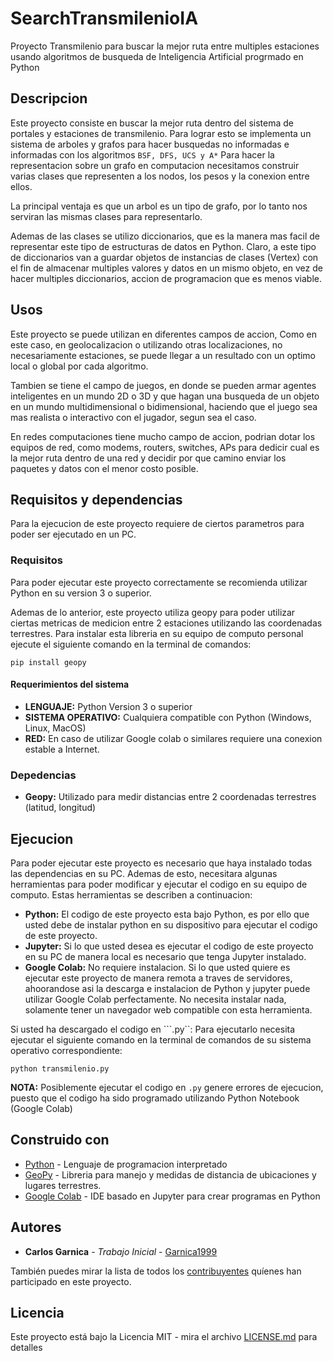# SearchTransmilenioIA
Proyecto Transmilenio para buscar la mejor ruta entre multiples estaciones usando algoritmos de busqueda de Inteligencia Artificial progrmado en Python

## Descripcion
Este proyecto consiste en buscar la mejor ruta dentro del sistema de portales y estaciones de transmilenio. Para lograr esto se implementa un sistema de arboles y grafos para hacer busquedas no informadas e informadas con los algoritmos ```BSF, DFS, UCS y A*```
Para hacer la representacion sobre un grafo en computacion necesitamos construir varias clases que representen a los nodos, los pesos y la conexion entre ellos.

La principal ventaja es que un arbol es un tipo de grafo, por lo tanto nos serviran las mismas clases para representarlo.

Ademas de las clases se utilizo diccionarios, que es la manera mas facil de representar este tipo de estructuras de datos en Python. Claro, a este tipo de diccionarios van a guardar objetos de instancias de clases (Vertex) con el fin de almacenar multiples valores y datos en un mismo objeto, en vez de hacer multiples diccionarios, accion de programacion que es menos viable.

## Usos

Este proyecto se puede utilizan en diferentes campos de accion, Como en este caso, en geolocalizacion o utilizando otras localizaciones, no necesariamente estaciones, se puede llegar a un resultado con un optimo local o global por cada algoritmo.

Tambien se tiene el campo de juegos, en donde se pueden armar agentes inteligentes en un mundo 2D o 3D y que hagan una busqueda de  un objeto en un mundo multidimensional o bidimensional, haciendo que el juego sea mas realista o interactivo con el jugador, segun sea el caso.

En redes computaciones tiene mucho campo de accion, podrian dotar los equipos de red, como modems, routers, switches, APs para dedicir cual es la mejor ruta dentro de una red y decidir por que camino enviar los paquetes y datos con el menor costo posible.

## Requisitos y dependencias

Para la ejecucion de este proyecto requiere de ciertos parametros para poder ser ejecutado en un PC.

### Requisitos
Para poder ejecutar este proyecto correctamente se recomienda utilizar Python en su version 3 o superior.

Ademas de lo anterior, este proyecto utiliza geopy para poder utilizar ciertas metricas de medicion entre 2 estaciones utilizando las coordenadas terrestres. Para instalar esta libreria en su equipo de computo personal ejecute el siguiente comando en la terminal de comandos:

```
pip install geopy
```

#### Requerimientos del sistema
* **LENGUAJE:** Python Version 3 o superior
* **SISTEMA OPERATIVO:** Cualquiera compatible con Python (Windows, Linux, MacOS)
* **RED:** En caso de utilizar Google colab o similares requiere una conexion estable a Internet.

### Depedencias

* **Geopy:** Utilizado para medir distancias entre 2 coordenadas terrestres (latitud, longitud)

## Ejecucion

Para poder ejecutar este proyecto es necesario que haya instalado todas las dependencias en su PC. Ademas de esto, necesitara algunas herramientas para poder modificar y ejecutar el codigo en su equipo de computo. Estas herramientas se describen a continuacion:
* **Python:** El codigo de este proyecto esta bajo Python, es por ello que usted debe de instalar python en su dispositivo para ejecutar el codigo de este proyecto.
* **Jupyter:** Si lo que usted desea es ejecutar el codigo de este proyecto en su PC de manera local es necesario que tenga Jupyter instalado.
* **Google Colab:** No requiere instalacion. Si lo que usted quiere es ejecutar este proyecto de manera remota a traves de servidores, ahoorandose asi la descarga e instalacion de Python y jupyter puede utilizar Google Colab perfectamente. No necesita instalar nada, solamente tener un navegador web compatible con esta herramienta.

Si usted ha descargado el codigo en ```.py``: Para ejecutarlo necesita ejecutar el siguiente comando en la terminal de comandos de su sistema operativo correspondiente:
```
python transmilenio.py
```
**NOTA:** Posiblemente ejecutar el codigo en ```.py``` genere errores de ejecucion, puesto que el codigo ha sido programado utilizando Python Notebook (Google Colab)

## Construido con

* [Python](https://www.python.org/) - Lenguaje de programacion interpretado
* [GeoPy](https://geopy.readthedocs.io/en/stable/) - Libreria para manejo y medidas de distancia de ubicaciones y lugares terrestres.
* [Google Colab](https://research.google.com/colaboratory/faq.html) - IDE basado en Jupyter para crear programas en Python

## Autores

* **Carlos Garnica** - *Trabajo Inicial* - [Garnica1999](https://github.com/garnica1999)

También puedes mirar la lista de todos los [contribuyentes](https://github.com/Garnica1999/SearchTransmilenioIA/contributors) quíenes han participado en este proyecto. 

## Licencia

Este proyecto está bajo la Licencia MIT - mira el archivo [LICENSE.md](https://github.com/Garnica1999/SearchTransmilenioIA/blob/master/LICENSE) para detalles
